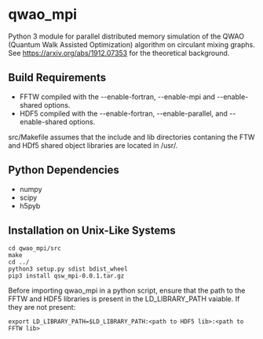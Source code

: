# qwao_mpi
Python 3 module for parallel distributed memory simulation of the QWAO (Quantum Walk Assisted Optimization) algorithm on circulant mixing graphs. See https://arxiv.org/abs/1912.07353 for the theoretical background.

## Build Requirements

+ FFTW compiled with the --enable-fortran, --enable-mpi and --enable-shared options.
+ HDF5 compiled with the --enable-fortran, --enable-parallel, and --enable-shared options.

src/Makefile assumes that the include and lib directories contaning the FTW and HDf5 shared object libraries are located in /usr/.

## Python Dependencies

+ numpy
+ scipy
+ h5pyb

## Installation on Unix-Like Systems
    cd qwao_mpi/src
    make
    cd ../
    python3 setup.py sdist bdist_wheel
    pip3 install qsw_mpi-0.0.1.tar.gz

Before importing qwao_mpi in a python script, ensure that the path to the FFTW and HDF5 libraries is present in the LD_LIBRARY_PATH vaiable. If they are not present:

    export LD_LIBRARY_PATH=$LD_LIBRARY_PATH:<path to HDF5 lib>:<path to FFTW lib>


